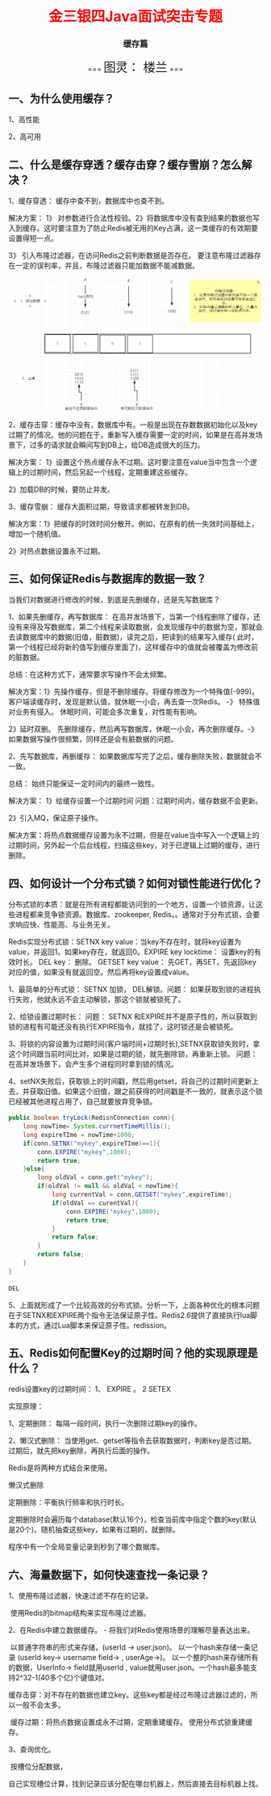 <center><h1><font color="red">
    金三银四Java面试突击专题
</font></h1>
<h3>
    缓存篇
    </h3>
    === <font size="5">图灵： 楼兰</font> ===
</center>

## 一、为什么使用缓存？

1、高性能

2、高可用

## 二、什么是缓存穿透？缓存击穿？缓存雪崩？怎么解决？

1、缓存穿透： 缓存中查不到，数据库中也查不到。

解决方案： 1》 对参数进行合法性校验。2》将数据库中没有查到结果的数据也写入到缓存。这时要注意为了防止Redis被无用的Key占满，这一类缓存的有效期要设置得短一点。

3》 引入布隆过滤器，在访问Redis之前判断数据是否存在。 要注意布隆过滤器存在一定的误判率，并且，布隆过滤器只能加数据不能减数据。

![1615876110423](1615876110423.png)

2、缓存击穿：缓存中没有，数据库中有。一般是出现在存数数据初始化以及key过期了的情况。他的问题在于，重新写入缓存需要一定的时间，如果是在高并发场景下，过多的请求就会瞬间写到DB上，给DB造成很大的压力。

解决方案： 1》设置这个热点缓存永不过期。这时要注意在value当中包含一个逻辑上的过期时间，然后另起一个线程，定期重建这些缓存。

2》加载DB的时候，要防止并发。

3、缓存雪崩： 缓存大面积过期，导致请求都被转发到DB。

解决方案：1》把缓存的时效时间分散开。例如，在原有的统一失效时间基础上，增加一个随机值。

2》对热点数据设置永不过期。

## 三、如何保证Redis与数据库的数据一致？

当我们对数据进行修改的时候，到底是先删缓存，还是先写数据库？

1、如果先删缓存，再写数据库： 在高并发场景下，当第一个线程删除了缓存，还没有来得及写数据库，第二个线程来读取数据，会发现缓存中的数据为空，那就会去读数据库中的数据(旧值，脏数据)，读完之后，把读到的结果写入缓存(
此时，第一个线程已经将新的值写到缓存里面了)，这样缓存中的值就会被覆盖为修改前的脏数据。

总结：在这种方式下，通常要求写操作不会太频繁。

解决方案：1》先操作缓存，但是不删除缓存。将缓存修改为一个特殊值(-999)。客户端读缓存时，发现是默认值，就休眠一小会，再去查一次Redis。 -》 特殊值对业务有侵入。 休眠时间，可能会多次重复，对性能有影响。

2》延时双删。 先删除缓存，然后再写数据库，休眠一小会，再次删除缓存。-》 如果数据写操作很频繁，同样还是会有脏数据的问题。

2、先写数据库，再删缓存： 如果数据库写完了之后，缓存删除失败，数据就会不一致。

总结： 始终只能保证一定时间内的最终一致性。

解决方案： 1》给缓存设置一个过期时间 问题：过期时间内，缓存数据不会更新。

2》引入MQ，保证原子操作。

解决方案：将热点数据缓存设置为永不过期，但是在value当中写入一个逻辑上的过期时间，另外起一个后台线程，扫描这些key，对于已逻辑上过期的缓存，进行删除。

## 四、如何设计一个分布式锁？如何对锁性能进行优化？

分布式锁的本质：就是在所有进程都能访问到的一个地方，设置一个锁资源，让这些进程都来竞争锁资源。数据库、zookeeper, Redis。。通常对于分布式锁，会要求响应快、性能高、与业务无关。

Redis实现分布式锁：SETNX key value：当key不存在时，就将key设置为value，并返回1。如果key存在，就返回0。EXPIRE key locktime： 设置key的有效时长。 DEL key： 删除。
GETSET key value： 先GET，再SET，先返回key对应的值，如果没有就返回空。然后再将key设置成value。

1、最简单的分布式锁： SETNX 加锁， DEL解锁。问题： 如果获取到锁的进程执行失败，他就永远不会主动解锁，那这个锁就被锁死了。

2、给锁设置过期时长： 问题： SETNX 和EXPIRE并不是原子性的，所以获取到锁的进程有可能还没有执行EXPIRE指令，就挂了，这时锁还是会被锁死。

3、将锁的内容设置为过期时间(客户端时间+过期时长),SETNX获取锁失败时，拿这个时间跟当前时间比对，如果是过期的锁，就先删除锁，再重新上锁。 问题： 在高并发场景下，会产生多个进程同时拿到锁的情况。

4、setNX失败后，获取锁上的时间戳，然后用getset，将自己的过期时间更新上去，并获取旧值。如果这个旧值，跟之前获得的时间戳是不一致的，就表示这个锁已经被其他进程占用了，自己就要放弃竞争锁。

```java
public boolean tryLock(RedisnConnection conn){
    long nowTime= System.currnetTimeMillis();
    long expireTIme = nowTime+1000;
    if(conn.SETNX("mykey",expireTIme)==1){
        conn.EXPIRE("mykey",1000);
        return true;
    }else{
        long oldVal = conn.get("mykey");
        if(oldVal != null && oldVal < nowTime){
            long currentVal = conn.GETSET("mykey",expireTime);
            if(oldVal == curentVal){
                conn.EXPIRE("mykey",1000);
                return true;
            }
            return false;
        }
        return false;
    }
}

DEL
```

5、上面就形成了一个比较高效的分布式锁。分析一下，上面各种优化的根本问题在于SETNX和EXPIRE两个指令无法保证原子性。Redis2.6提供了直接执行lua脚本的方式，通过Lua脚本来保证原子性。redission。

## 五、Redis如何配置Key的过期时间？他的实现原理是什么？

redis设置key的过期时间： 1、 EXPIRE 。 2 SETEX

实现原理：

1、定期删除： 每隔一段时间，执行一次删除过期key的操作。

2、懒汉式删除： 当使用get、getset等指令去获取数据时，判断key是否过期。过期后，就先把key删除，再执行后面的操作。

Redis是将两种方式结合来使用。

懒汉式删除

定期删除：平衡执行频率和执行时长。

定期删除时会遍历每个database(默认16个)，检查当前库中指定个数的key(默认是20个)。随机抽查这些key，如果有过期的，就删除。

程序中有一个全局变量记录到秒到了哪个数据库。

## 六、海量数据下，如何快速查找一条记录？

1、使用布隆过滤器，快速过滤不存在的记录。

​ 使用Redis的bitmap结构来实现布隆过滤器。

2、在Redis中建立数据缓存。 - 将我们对Redis使用场景的理解尽量表达出来。

​ 以普通字符串的形式来存储，(userId -> user.json)。 以一个hash来存储一条记录 (userId key-> username field-> , userAge->)。
以一个整的hash来存储所有的数据，UserInfo->  field就用userId , value就用user.json。一个hash最多能支持2^32-1(40多个亿)个键值对。

​ 缓存击穿：对不存在的数据也建立key。这些key都是经过布隆过滤器过滤的，所以一般不会太多。

​ 缓存过期：将热点数据设置成永不过期，定期重建缓存。 使用分布式锁重建缓存。

3、查询优化。

​ 按槽位分配数据，

​ 自己实现槽位计算，找到记录应该分配在哪台机器上，然后直接去目标机器上找。













